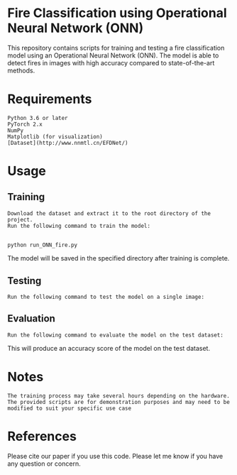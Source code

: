 # Fire Classification using Operational Neural Network (ONN)
This repository contains scripts for training and testing a fire classification model using an Operational Neural Network (ONN). The model is able to detect fires in images with high accuracy compared to state-of-the-art methods.
<!-- "We utilized an Operational Neural Network (ONN) to successfully detect fires, which has proven to be more effective than other state-of-the-art methods. The ONN is a convolutional neural network with a reduced number of parameters, providing a balance of complexity and efficiency."  -->

# Requirements
    Python 3.6 or later
    PyTorch 2.x
    NumPy
    Matplotlib (for visualization)
    [Dataset](http://www.nnmtl.cn/EFDNet/)

# Usage
## Training
    Download the dataset and extract it to the root directory of the project.
    Run the following command to train the model:
##     
    python run_ONN_fire.py     
<!-- --data-dir path/to/dataset --model-dir path/to/save/model -->
The model will be saved in the specified directory after training is complete.

## Testing

    Run the following command to test the model on a single image:

## Evaluation

    Run the following command to evaluate the model on the test dataset:

This will produce an accuracy score of the model on the test dataset.

# Notes

    The training process may take several hours depending on the hardware.
    The provided scripts are for demonstration purposes and may need to be modified to suit your specific use case

# References
<!-- paper1
paper2
paper3 -->

Please cite our paper if you use this code.
Please let me know if you have any question or concern.
